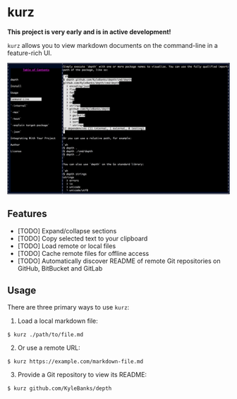 # kurz

**This project is very early and is in active development!**

`kurz` allows you to view markdown documents on the command-line in a feature-rich UI. 

!['depth' Readme Example](./docs/screenshot.png)

## Features

- [TODO] Expand/collapse sections
- [TODO] Copy selected text to your clipboard
- [TODO] Load remote or local files
- [TODO] Cache remote files for offline access
- [TODO] Automatically discover README of remote Git repositories on GitHub, BitBucket and GitLab

## Usage

There are three primary ways to use `kurz`:

1. Load a local markdown file: 

```
$ kurz ./path/to/file.md
```

2. Or use a remote URL:

```
$ kurz https://example.com/markdown-file.md
```

3. Provide a Git repository to view its README:

```
$ kurz github.com/KyleBanks/depth
```
